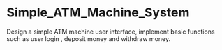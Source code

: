 # Simple_ATM_Machine_System
Design a simple ATM machine user interface, implement basic functions such as user login , deposit money and withdraw money.
